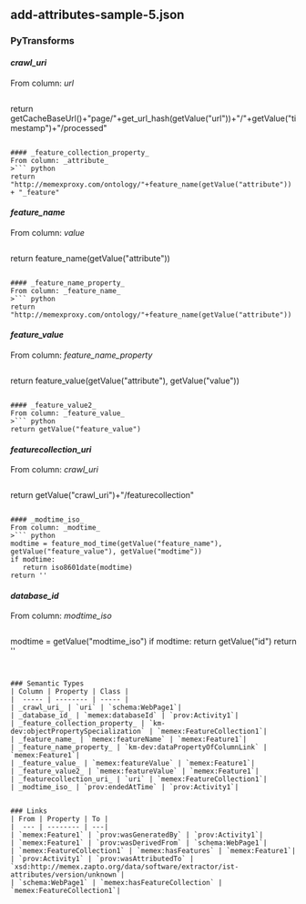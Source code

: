 ## add-attributes-sample-5.json

### PyTransforms
#### _crawl_uri_
From column: _url_
>``` python
return getCacheBaseUrl()+"page/"+get_url_hash(getValue("url"))+"/"+getValue("timestamp")+"/processed"
```

#### _feature_collection_property_
From column: _attribute_
>``` python
return "http://memexproxy.com/ontology/"+feature_name(getValue("attribute")) + "_feature"
```

#### _feature_name_
From column: _value_
>``` python
return feature_name(getValue("attribute"))
```

#### _feature_name_property_
From column: _feature_name_
>``` python
return "http://memexproxy.com/ontology/"+feature_name(getValue("attribute"))
```

#### _feature_value_
From column: _feature_name_property_
>``` python
return feature_value(getValue("attribute"), getValue("value"))
```

#### _feature_value2_
From column: _feature_value_
>``` python
return getValue("feature_value")
```

#### _featurecollection_uri_
From column: _crawl_uri_
>``` python
return getValue("crawl_uri")+"/featurecollection"
```

#### _modtime_iso_
From column: _modtime_
>``` python
modtime = feature_mod_time(getValue("feature_name"), getValue("feature_value"), getValue("modtime"))
if modtime:
   return iso8601date(modtime)
return ''
```

#### _database_id_
From column: _modtime_iso_
>``` python
modtime = getValue("modtime_iso")
if modtime:
  return getValue("id")
return ''
```


### Semantic Types
| Column | Property | Class |
|  ----- | -------- | ----- |
| _crawl_uri_ | `uri` | `schema:WebPage1`|
| _database_id_ | `memex:databaseId` | `prov:Activity1`|
| _feature_collection_property_ | `km-dev:objectPropertySpecialization` | `memex:FeatureCollection1`|
| _feature_name_ | `memex:featureName` | `memex:Feature1`|
| _feature_name_property_ | `km-dev:dataPropertyOfColumnLink` | `memex:Feature1`|
| _feature_value_ | `memex:featureValue` | `memex:Feature1`|
| _feature_value2_ | `memex:featureValue` | `memex:Feature1`|
| _featurecollection_uri_ | `uri` | `memex:FeatureCollection1`|
| _modtime_iso_ | `prov:endedAtTime` | `prov:Activity1`|


### Links
| From | Property | To |
|  --- | -------- | ---|
| `memex:Feature1` | `prov:wasGeneratedBy` | `prov:Activity1`|
| `memex:Feature1` | `prov:wasDerivedFrom` | `schema:WebPage1`|
| `memex:FeatureCollection1` | `memex:hasFeatures` | `memex:Feature1`|
| `prov:Activity1` | `prov:wasAttributedTo` | `xsd:http://memex.zapto.org/data/software/extractor/ist-attributes/version/unknown`|
| `schema:WebPage1` | `memex:hasFeatureCollection` | `memex:FeatureCollection1`|
